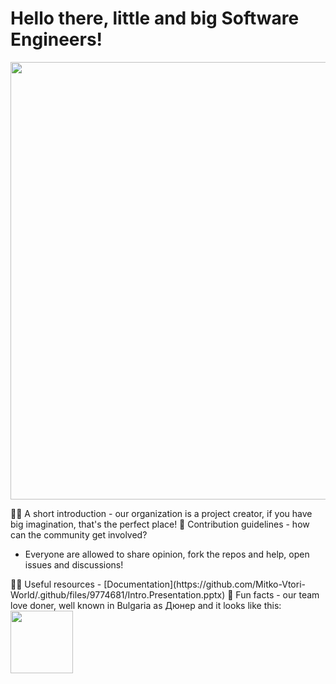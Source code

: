 # Hello there, little and big Software Engineers! 
<img src="https://user-images.githubusercontent.com/112943652/195548804-13f46380-aad5-4c6b-a1f1-bfa08e38b650.gif" width="1000px" height="700px">

🙋‍♀️ A short introduction - our organization is a project creator, if you have big imagination, that's the perfect place!
🌈 Contribution guidelines - how can the community get involved?
<ul><li>Everyone are allowed to share opinion, fork the repos and help, open issues and discussions!</li></ul>
👩‍💻 Useful resources - [Documentation](https://github.com/Mitko-Vtori-World/.github/files/9774681/Intro.Presentation.pptx)
🍿 Fun facts - our team love doner, well known in Bulgaria as Дюнер and it looks like this: <img src="https://user-images.githubusercontent.com/112943652/195544018-11a42f2e-3728-4596-88e7-aeaea8a74b2d.png" style="width: 100px; margin: 0" />
